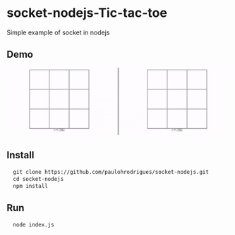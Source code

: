 # socket-nodejs-Tic-tac-toe
Simple example of socket in nodejs

## Demo
<img width="1000" src="https://github.com/paulohrodrigues/socket-nodejs/blob/master/img/git.gif?raw=true">

## Install
```shell
  git clone https://github.com/paulohrodrigues/socket-nodejs.git
  cd socket-nodejs
  npm install
```

## Run
```shell
  node index.js
```
